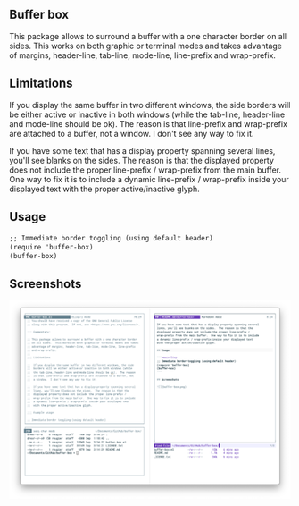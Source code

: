
## Buffer box

This package allows to surround a buffer with a one character border
on all sides.  This works on both graphic or terminal modes and takes
advantage of margins, header-line, tab-line, mode-line, line-prefix
and wrap-prefix.

## Limitations

If you display the same buffer in two different windows, the side
borders will be either active or inactive in both windows (while
the tab-line, header-line and mode-line should be ok).  The reason
is that line-prefix and wrap-prefix are attached to a buffer, not
a window.  I don't see any way to fix it.

If you have some text that has a display property spanning several
lines, you'll see blanks on the sides.  The reason is that the
displayed property does not include the proper line-prefix /
wrap-prefix from the main buffer.  One way to fix it is to include
a dynamic line-prefix / wrap-prefix inside your displayed text
with the proper active/inactive glyph.

## Usage

```emacs-lisp
;; Immediate border toggling (using default header)
(require 'buffer-box)
(buffer-box)
```

## Screenshots

![](buffer-box.png)


